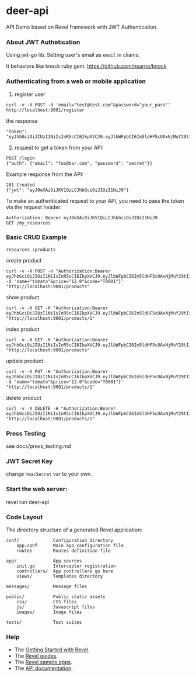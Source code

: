 # deer-api
API Demo based on Revel framework with JWT Authentication.

### About JWT Authetication

Using jwt-go lib. Setting user's email as `email` in cliams.

It behaviors like knock ruby gem. https://github.com/nsarno/knock

### Authenticating from a web or mobile application

1. register user
```
curl -v -X POST -d 'email="test@test.com"&password="your_pass"' http://localhost:9001/register
```

the response   
```
"token": "eyJhbGciOiJIUzI1NiIsInR5cCI6IkpXVCJ9.eyJlbWFpbCI6Im5ldHF5cUAxNjMuY29tIiwibmJmIjoxNDQ0NDc4NDAwfQ.bZo1DzrzZBetB9IP7fVip5XA_GiFBb_z8zDNTalReuU"
```


2. request to get a token from your API:
```
POST /login
{"auth": {"email": "foo@bar.com", "password": "secret"}}
```

Example response from the API:
```
201 Created
{"jwt": "eyJ0eXAiOiJKV1QiLCJhbGciOiJIUzI1NiJ9"}
```

To make an authenticated request to your API, you need to pass the token via the request header:
```
Authorization: Bearer eyJ0eXAiOiJKV1QiLCJhbGciOiJIUzI1NiJ9
GET /my_resources
```


### Basic CRUD Example
`resources :products`

create product
```
curl -v -X POST -H "Authorization:Bearer eyJhbGciOiJIUzI1NiIsInR5cCI6IkpXVCJ9.eyJlbWFpbCI6Im5ldHF5cUAxNjMuY29tIiwibmJmIjoxNDQ0NDc4NDAwfQ.bZo1DzrzZBetB9IP7fVip5XA_GiFBb_z8zDNTalReuU"  -d 'name="tomato"&price="12.0"&code="T0001"}' "http://localhost:9001/products"
```

show product
```
curl -v -X GET -H "Authorization:Bearer eyJhbGciOiJIUzI1NiIsInR5cCI6IkpXVCJ9.eyJlbWFpbCI6Im5ldHF5cUAxNjMuY29tIiwibmJmIjoxNDQ0NDc4NDAwfQ.bZo1DzrzZBetB9IP7fVip5XA_GiFBb_z8zDNTalReuU"   "http://localhost:9001/products/1"
```

index product 
```
curl -v -X GET -H "Authorization:Bearer eyJhbGciOiJIUzI1NiIsInR5cCI6IkpXVCJ9.eyJlbWFpbCI6Im5ldHF5cUAxNjMuY29tIiwibmJmIjoxNDQ0NDc4NDAwfQ.bZo1DzrzZBetB9IP7fVip5XA_GiFBb_z8zDNTalReuU"   "http://localhost:9001/products"
```

update product
```
curl -v -X PUT -H "Authorization:Bearer eyJhbGciOiJIUzI1NiIsInR5cCI6IkpXVCJ9.eyJlbWFpbCI6Im5ldHF5cUAxNjMuY29tIiwibmJmIjoxNDQ0NDc4NDAwfQ.bZo1DzrzZBetB9IP7fVip5XA_GiFBb_z8zDNTalReuU"  -d 'name="tomato"&price="12.0"&code="T0001"}' "http://localhost:9001/products/1"
```

delete product
```
curl -v -X DELETE -H "Authorization:Bearer eyJhbGciOiJIUzI1NiIsInR5cCI6IkpXVCJ9.eyJlbWFpbCI6Im5ldHF5cUAxNjMuY29tIiwibmJmIjoxNDQ0NDc4NDAwfQ.bZo1DzrzZBetB9IP7fVip5XA_GiFBb_z8zDNTalReuU"  "http://localhost:9001/products/1"
```



### Press Testing
see docs/press_testing.md


### JWT Secret Key 
change `hmacSecret` var to your own.


### Start the web server:

   revel run deer-api



### Code Layout

The directory structure of a generated Revel application:

    conf/             Configuration directory
        app.conf      Main app configuration file
        routes        Routes definition file

    app/              App sources
        init.go       Interceptor registration
        controllers/  App controllers go here
        views/        Templates directory

    messages/         Message files

    public/           Public static assets
        css/          CSS files
        js/           Javascript files
        images/       Image files

    tests/            Test suites




### Help

* The [Getting Started with Revel](http://revel.github.io/tutorial/gettingstarted.html).
* The [Revel guides](http://revel.github.io/manual/index.html).
* The [Revel sample apps](http://revel.github.io/examples/index.html).
* The [API documentation](https://godoc.org/github.com/revel/revel).
